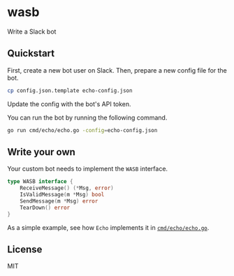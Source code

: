 # wasb

Write a Slack bot

## Quickstart

First, create a new bot user on Slack. Then, prepare a new config file for the bot.

```bash
cp config.json.template echo-config.json
```

Update the config with the bot's API token.

You can run the bot by running the following command.

```bash
go run cmd/echo/echo.go -config=echo-config.json
```

## Write your own

Your custom bot needs to implement the `WASB` interface.

```go
type WASB interface {
	ReceiveMessage() (*Msg, error)
	IsValidMessage(m *Msg) bool
	SendMessage(m *Msg) error
	TearDown() error
}
```

As a simple example, see how `Echo` implements it in [`cmd/echo/echo.go`](https://github.com/dysfn/wasb/blob/master/cmd/echo/echo.go).

## License

MIT
